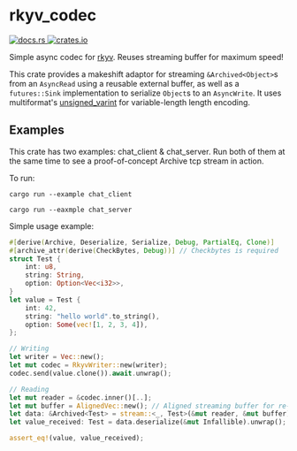 # rkyv_codec
<p>
    <a href="https://docs.rs/rkyv_codec">
        <img src="https://img.shields.io/docsrs/rkyv_codec.svg" alt="docs.rs">
    </a>
    <a href="https://crates.io/crates/rkyv_codec">
        <img src="https://img.shields.io/crates/v/rkyv_codec.svg" alt="crates.io">
    </a>
</p>

Simple async codec for [rkyv](https://github.com/rkyv/rkyv). Reuses streaming buffer for maximum speed!

This crate provides a makeshift adaptor for streaming `&Archived<Object>`s from an `AsyncRead` using a reusable external buffer, as well as a `futures::Sink` implementation to serialize `Object`s to an `AsyncWrite`.
It uses multiformat's [unsigned_varint](https://docs.rs/unsigned-varint/latest/unsigned_varint/) for variable-length length encoding.

## Examples
This crate has two examples: chat_client & chat_server. Run both of them at the same time to see a proof-of-concept Archive tcp stream in action.

To run:

`cargo run --example chat_client`

`cargo run --eaxmple chat_server`

Simple usage example:
```rust
#[derive(Archive, Deserialize, Serialize, Debug, PartialEq, Clone)]
#[archive_attr(derive(CheckBytes, Debug))] // Checkbytes is required
struct Test {
    int: u8,
    string: String,
    option: Option<Vec<i32>>,
}
let value = Test {
    int: 42,
    string: "hello world".to_string(),
    option: Some(vec![1, 2, 3, 4]),
};

// Writing
let writer = Vec::new();
let mut codec = RkyvWriter::new(writer);
codec.send(value.clone()).await.unwrap();

// Reading
let mut reader = &codec.inner()[..];
let mut buffer = AlignedVec::new(); // Aligned streaming buffer for re-use
let data: &Archived<Test> = stream::<_, Test>(&mut reader, &mut buffer).await.unwrap(); // This returns a reference into the passed buffer
let value_received: Test = data.deserialize(&mut Infallible).unwrap();

assert_eq!(value, value_received);
```